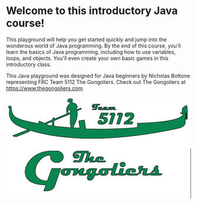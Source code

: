 # Welcome to this introductory Java course!

This playground will help you get started quickly and jump into the wonderous world of Java programming.
By the end of this course, you'll learn the basics of Java programming, including how to use variables, loops, and objects.  You'll even create your own basic games in this introductory class.

This Java playground was designed for Java beginners by Nicholas Bottone representing FRC Team 5112 The Gongoliers.  Check out The Gongoliers at https://www.thegongoliers.com.

![Gongoliers Logo, a man rowing a gondola](https://github.com/NicholasBottone/playground-limymu5u/blob/master/gondola-logo.png?raw=true "Gongoliers Logo")
